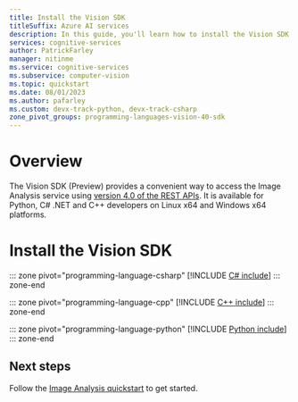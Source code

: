 ```yaml
---
title: Install the Vision SDK
titleSuffix: Azure AI services
description: In this guide, you'll learn how to install the Vision SDK for your preferred programming language.
services: cognitive-services
author: PatrickFarley
manager: nitinme
ms.service: cognitive-services
ms.subservice: computer-vision
ms.topic: quickstart
ms.date: 08/01/2023
ms.author: pafarley
ms.custom: devx-track-python, devx-track-csharp
zone_pivot_groups: programming-languages-vision-40-sdk
---
```


# Overview

The Vision SDK (Preview) provides a convenient way to access the Image Analysis service using [version 4.0 of the REST APIs](https://aka.ms/vision-4-0-ref). It is available for Python, C# .NET and C++ developers on Linux x64 and Windows x64 platforms.

# Install the Vision SDK

::: zone pivot="programming-language-csharp"
[!INCLUDE [C# include](../includes/setup-sdk/csharp.md)]
::: zone-end

::: zone pivot="programming-language-cpp"
[!INCLUDE [C++ include](../includes/setup-sdk/cpp.md)]
::: zone-end

::: zone pivot="programming-language-python"
[!INCLUDE [Python include](./../includes/setup-sdk/python.md)]
::: zone-end

## Next steps

Follow the [Image Analysis quickstart](../quickstarts-sdk/image-analysis-client-library-40.md) to get started.
